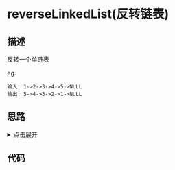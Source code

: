 # reverseLinkedList(反转链表)

## 描述

反转一个单链表

eg.

```
输入: 1->2->3->4->5->NULL
输出: 5->4->3->2->1->NULL
```

## 思路

<details>
<summary>点击展开</summary>

使用快慢指针，慢指针每前进一步就将data压入栈，直至快指针遍历完链表。然后快指针继续遍历，每遍历一步，就从栈里pop出一个进行对比，必须要每一步都完全一致才

</details>

## 代码